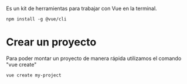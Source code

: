 Es un kit de herramientas para trabajar con Vue en la terminal.
```Terminal
npm install -g @vue/cli
```


# Crear un proyecto
Para poder montar un proyecto de manera rápida utilizamos el comando "vue create"

```Terminal
vue create my-project
```
